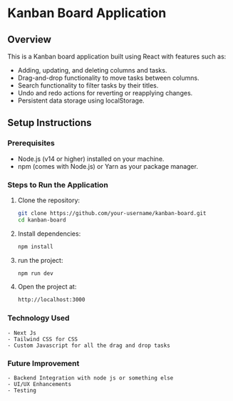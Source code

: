 # Kanban Board Application

## Overview

This is a Kanban board application built using React with features such as:

- Adding, updating, and deleting columns and tasks.
- Drag-and-drop functionality to move tasks between columns.
- Search functionality to filter tasks by their titles.
- Undo and redo actions for reverting or reapplying changes.
- Persistent data storage using localStorage.

## Setup Instructions

### Prerequisites

- Node.js (v14 or higher) installed on your machine.
- npm (comes with Node.js) or Yarn as your package manager.

### Steps to Run the Application

1. Clone the repository:

   ```bash
   git clone https://github.com/your-username/kanban-board.git
   cd kanban-board
   ```

2. Install dependencies:
   ```bash
   npm install
   ```
3. run the project:

   ```bash
   npm run dev
   ```

4. Open the project at:
   ```bash
   http://localhost:3000
   ```

### Technology Used

    - Next Js
    - Tailwind CSS for CSS
    - Custom Javascript for all the drag and drop tasks


### Future Improvement

    - Backend Integration with node js or something else
    - UI/UX Enhancements
    - Testing
